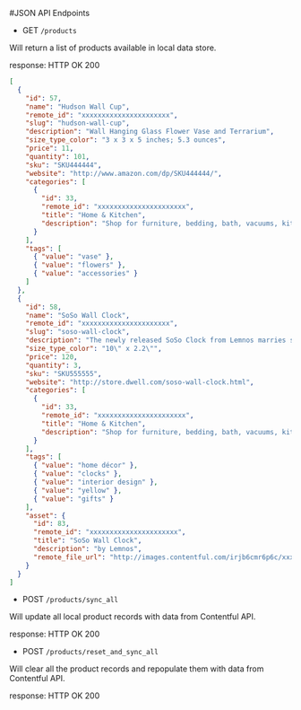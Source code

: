 #JSON API Endpoints

- GET `/products`

Will return a list of products available in local data store.

response: 
  HTTP OK 200
``` json
[
  {
    "id": 57,
    "name": "Hudson Wall Cup",
    "remote_id": "xxxxxxxxxxxxxxxxxxxxxx",
    "slug": "hudson-wall-cup",
    "description": "Wall Hanging Glass Flower Vase and Terrarium",
    "size_type_color": "3 x 3 x 5 inches; 5.3 ounces",
    "price": 11,
    "quantity": 101,
    "sku": "SKU444444",
    "website": "http://www.amazon.com/dp/SKU444444/",
    "categories": [
      {
        "id": 33,
        "remote_id": "xxxxxxxxxxxxxxxxxxxxxx",
        "title": "Home & Kitchen",
        "description": "Shop for furniture, bedding, bath, vacuums, kitchen products, and more"
      }
    ],
    "tags": [
      { "value": "vase" },
      { "value": "flowers" },
      { "value": "accessories" }
    ]
  },
  {
    "id": 58,
    "name": "SoSo Wall Clock",
    "remote_id": "xxxxxxxxxxxxxxxxxxxxxx",
    "slug": "soso-wall-clock",
    "description": "The newly released SoSo Clock from Lemnos marries simple, clean design.",
    "size_type_color": "10\" x 2.2\"",
    "price": 120,
    "quantity": 3,
    "sku": "SKU555555",
    "website": "http://store.dwell.com/soso-wall-clock.html",
    "categories": [
      {
        "id": 33,
        "remote_id": "xxxxxxxxxxxxxxxxxxxxxx",
        "title": "Home & Kitchen",
        "description": "Shop for furniture, bedding, bath, vacuums, kitchen products, and more."
      }
    ],
    "tags": [
      { "value": "home décor" },
      { "value": "clocks" },
      { "value": "interior design" },
      { "value": "yellow" },
      { "value": "gifts" }
    ],
    "asset": {
      "id": 83,
      "remote_id": "xxxxxxxxxxxxxxxxxxxxxx",
      "title": "SoSo Wall Clock",
      "description": "by Lemnos",
      "remote_file_url": "http://images.contentful.com/irjb6cmr6p6c/xxxxxxxxxxxxxxxxxxxxxx/5j5j5j5j5j5/soso.clock.jpg"
    }
  }
]
```


- POST `/products/sync_all`

Will update all local product records with data from Contentful API.

response: 
  HTTP OK 200


- POST `/products/reset_and_sync_all`

Will clear all the product records and repopulate them with data from Contentful API.

response: 
  HTTP OK 200
